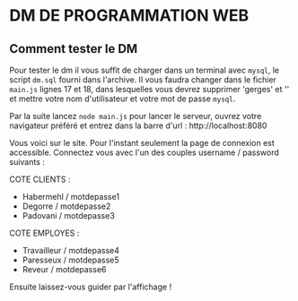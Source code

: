 DM DE PROGRAMMATION WEB
=======================

Comment tester le DM
--------------------

Pour tester le dm il vous suffit de charger dans un terminal avec `mysql`, le script `dm.sql` fourni dans l'archive. Il vous faudra changer dans le fichier `main.js` lignes 17 et 18, dans lesquelles vous devrez supprimer 'gerges' et '' et mettre votre nom d'utilisateur et votre mot de passe `mysql`.

Par la suite lancez `node main.js` pour lancer le serveur, ouvrez votre navigateur préféré et entrez dans la barre d'url : http://localhost:8080

Vous voici sur le site. Pour l'instant seulement la page de connexion est accessible. Connectez vous avec l'un des couples username / password suivants :

COTE CLIENTS :
* Habermehl / motdepasse1
* Degorre / motdepasse2
* Padovani / motdepasse3

COTE EMPLOYES :
* Travailleur / motdepasse4
* Paresseux / motdepasse5
* Reveur / motdepasse6

Ensuite laissez-vous guider par l'affichage !
